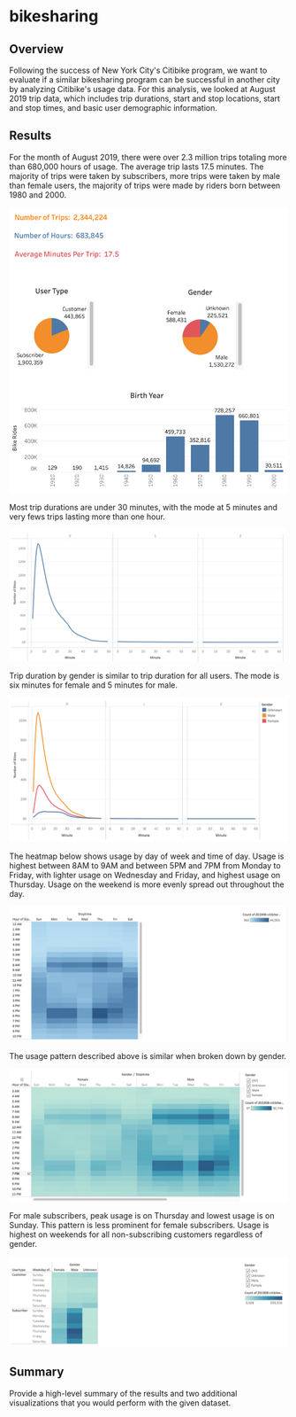 # bikesharing

## Overview

Following the success of New York City's Citibike program, we want to evaluate if a similar bikesharing program can be successful in another city by analyzing Citibike's usage data. For this analysis, we looked at August 2019 trip data, which includes trip durations, start and stop locations, start and stop times, and basic user demographic information.

## Results

For the month of August 2019, there were over 2.3 million trips totaling more than 680,000 hours of usage. The average trip lasts 17.5 minutes. The majority of trips were taken by subscribers, more trips were taken by male than female users, the majority of trips were made by riders born between 1980 and 2000.

![Basic_Data](Basic_Data.png)

Most trip durations are under 30 minutes, with the mode at 5 minutes and very fews trips lasting more than one hour.

![Checkout_Times_for_Users](Checkout_Times_for_Users.png)


Trip duration by gender is similar to trip duration for all users. The mode is six minutes for female and 5 minutes for male.

![Checkout_Times_by_Gender](Checkout_Times_by_Gender.png)


The heatmap below shows usage by day of week and time of day. Usage is highest between 8AM to 9AM and between 5PM and 7PM from Monday to Friday, with lighter usage on Wednesday and Friday, and highest usage on Thursday. Usage on the weekend is more evenly spread out throughout the day. 

![Trips_by_Workday](Trips_by_Workday.png)


The usage pattern described above is similar when broken down by gender.

![Trips_by_Gender](Trips_by_Gender.png)


For male subscribers, peak usage is on Thursday and lowest usage is on Sunday. This pattern is less prominent for female subscribers. Usage is highest on weekends for all non-subscribing customers regardless of gender.

![Trips_by_User_Type](Trips_by_User_Type.png)



## Summary 
Provide a high-level summary of the results and two additional visualizations that you would perform with the given dataset.
